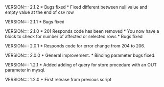 VERSION:::: 2.1.2
    * Bugs fixed
    * Fixed different between null value and empty value at the end of csv row

VERSION:::: 2.1.1
    * Bugs fixed

VERSION:::: 2.1.0
    * 201 Responds code has been removed
    * You now have a block to check for number of affected or selected rows
    * Bugs fixed

VERSION:::: 2.0.1
    * Responds code for error change from 204 to 206.

VERSION:::: 2.0.0
    * General improvement.
    * Binding parameter bugs fixed.

VERSION:::: 1.2.1
    * Added adding of query for store procedure with an OUT parameter in mysql.

VERSION:::: 1.2.0
    * First release from previous script